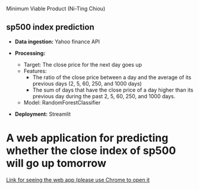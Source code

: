 Minimum Viable Product (Ni-Ting Chiou)

##  sp500 index prediction 

* **Data ingestion:** Yahoo finance API

* **Processing:** 
  * Target: The close price for the next day goes up
  * Features: 
    * The ratio of the close price between a day and the average of its previous days (2, 5, 60, 250, and 1000 days)
    * The sum of days that have the close price of a day higher than its previous day during the past 2, 5, 60, 250, and 1000 days.
  * Model: RandomForestClassifier

* **Deployment:** Streamlit


#  A web application for predicting whether the close index of sp500 will go up tomorrow


[Link for seeing the web app (please use Chrome to open it](https://share.streamlit.io/chiount/stock_prediction/main/stock_streamlit_app.py)


